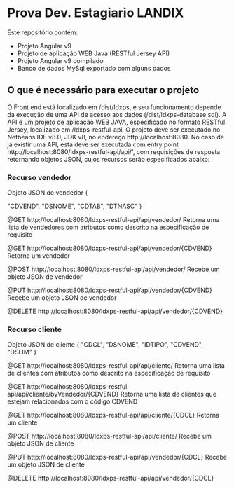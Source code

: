 # Prova Dev. Estagiario LANDIX
 
Este repositório contém:
- Projeto Angular v9
- Projeto de aplicação WEB Java (RESTful Jersey API)
- Projeto Angular v9 compilado
- Banco de dados MySql exportado com alguns dados

## O que é necessário para executar o projeto

O Front end está localizado em /dist/ldxps, e seu funcionamento depende da execução de uma API de acesso aos dados (/dist/ldxps-database.sql). A API é um projeto de aplicação WEB JAVA, especificado no formato RESTful Jersey, localizado em /ldxps-restful-api. O projeto deve ser executado no Netbeans IDE v8.0, JDK v8, no endereço http://localhost:8080. No caso de já existir uma API, esta deve ser executada com entry point http://localhost:8080/ldxps-restful-api/api/', com requisições de resposta retornando objetos JSON, cujos recursos serão especificados abaixo:

### Recurso vendedor

Objeto JSON de vendedor
{

  "CDVEND",
  "DSNOME",
  "CDTAB",
  "DTNASC"
}

@GET
http://localhost:8080/ldxps-restful-api/api/vendedor/
Retorna uma lista de vendedores com atributos como descrito na especificação de requisito

@GET
http://localhost:8080/ldxps-restful-api/api/vendedor/{CDVEND}
Retorna um vendedor

@POST
http://localhost:8080/ldxps-restful-api/api/vendedor/
Recebe um objeto JSON de vendedor

@PUT
http://localhost:8080/ldxps-restful-api/api/vendedor/{CDVEND}
Recebe um objeto JSON de vendedor

@DELETE
http://localhost:8080/ldxps-restful-api/api/vendedor/{CDVEND}

### Recurso cliente

Objeto JSON de cliente
{
  "CDCL",
  "DSNOME",
  "IDTIPO",
  "CDVEND",
  "DSLIM"
}

@GET
http://localhost:8080/ldxps-restful-api/api/cliente/
Retorna uma lista de clientes com atributos como descrito na especificação de requisito

@GET
http://localhost:8080/ldxps-restful-api/api/cliente/byVendedor/{CDVEND}
Retorna uma lista de clientes que estejam relacionados com o código CDVEND

@GET
http://localhost:8080/ldxps-restful-api/api/cliente/{CDCL}
Retorna um cliente

@POST
http://localhost:8080/ldxps-restful-api/api/cliente/
Recebe um objeto JSON de cliente

@PUT
http://localhost:8080/ldxps-restful-api/api/vendedor/{CDCL}
Recebe um objeto JSON de cliente

@DELETE
http://localhost:8080/ldxps-restful-api/api/vendedor/{CDCL}
